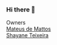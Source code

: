 ### Hi there 👋


Owners
<br />
[Mateus de Mattos](https://github.com/mateusmattos1)
<br />
[Shayane Teixeira](https://github.com/ShaTeixeira)

<!--
**PuzzleStudio88/PuzzleStudio88** is a ✨ _special_ ✨ repository because its `README.md` (this file) appears on your GitHub profile.

Here are some ideas to get you started:

- 🔭 I’m currently working on ...
- 🌱 I’m currently learning ...
- 👯 I’m looking to collaborate on ...
- 🤔 I’m looking for help with ...
- 💬 Ask me about ...
- 📫 How to reach me: ...
- 😄 Pronouns: ...
- ⚡ Fun fact: ...
-->
